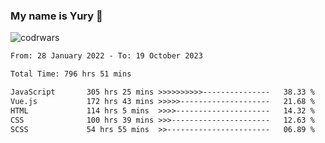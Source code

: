 ### My name is Yury 👋 
![codrwars](https://www.codewars.com/users/litury/badges/micro) 


<!--START_SECTION:waka-->

```txt
From: 28 January 2022 - To: 19 October 2023

Total Time: 796 hrs 51 mins

JavaScript       305 hrs 25 mins >>>>>>>>>>---------------   38.33 %
Vue.js           172 hrs 43 mins >>>>>--------------------   21.68 %
HTML             114 hrs 5 mins  >>>>---------------------   14.32 %
CSS              100 hrs 39 mins >>>----------------------   12.63 %
SCSS             54 hrs 55 mins  >>-----------------------   06.89 %
```

<!--END_SECTION:waka-->

